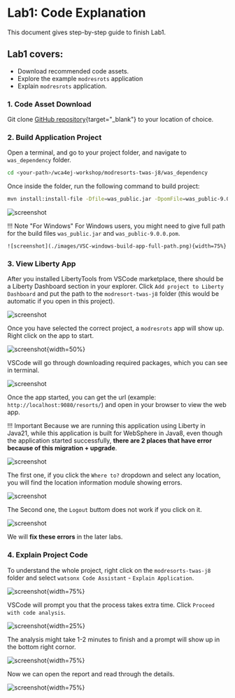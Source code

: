# Lab1: Code Explanation 

This document gives step-by-step guide to finish Lab1.

## Lab1 covers:

- Download recommended code assets.
- Explore the example `modresrots` application
- Explain `modresrots` application.


### 1. Code Asset Download

Git clone [GitHub repository](https://github.com/sidharthmittal25/wca4ej-workshop/tree/main){target="_blank"} to your location of choice.

### 2. Build Application Project

Open a terminal, and go to your project folder, and navigate to `was_dependency` folder.

```bash
cd <your-path>/wca4ej-workshop/modresorts-twas-j8/was_dependency
```

Once inside the folder, run the following command to build project:

```bash
mvn install:install-file -Dfile=was_public.jar -DpomFile=was_public-9.0.0.pom
```

![screenshot](./images/VSC_was_build.png)

!!! Note "For Windows"
    For Windows users, you might need to give full path for the build files `was_public.jar` and `was_public-9.0.0.pom`.
    
    ![screenshot](./images/VSC-windows-build-app-full-path.png){width=75%}


### 3. View Liberty App

After you installed LibertyTools from VSCode marketplace, there should be a Liberty Dashboard section in your explorer. Click `Add project to Liberty Dashboard` and put the path to the `modresort-twas-j8` folder (this would be automatic if you open in this project).

![screenshot](./images/VSC_LibertyTools_dashboard_1.png)

Once you have selected the correct project, a `modresrots` app will show up. Right click on the app to start.

![screenshot](./images/VSC_LibertyTools_dashboard_2.png){width=50%}

VSCode will go through downloading required packages, which you can see in terminal. 

![screenshot](./images/VSC_Liberty_App_start.png)

Once the app started, you can get the url (example: `http://localhost:9080/resorts/`) and open in your browser to view the web app.

!!! Important 
    Because we are running this application using Liberty in Java21, while this application is built for WebSphere in Java8, even though the application started successfully, **there are 2 places that have error because of this migration + upgrade**.

![screenshot](./images/VSC_modresorts_app.png)

The first one, if you click the `Where to?` dropdown and select any location, you will find the location information module showing errors.

![screenshot](./images/VSC_modresorts_app_location_error.png)

The Second one, the `Logout` buttom does not work if you click on it.

![screenshot](./images/VSC_modresorts_app_logout_error.png)

We will **fix these errors** in the later labs.


### 4. Explain Project Code

To understand the whole project, right click on the `modresorts-twas-j8` folder and select `watsonx Code Assistant` - `Explain Application`.

![screenshot](./images/VSC_explain_code.png){width=75%}

VSCode will prompt you that the process takes extra time. Click `Proceed with code analysis`.

![screenshot](./images/VSC_explain_code_proceed.png){width=25%}

The analysis might take 1-2 minutes to finish and a prompt will show up in the bottom right cornor.

![screenshot](./images/VSC_explain_code_finish.png){width=75%}

Now we can open the report and read through the details.

![screenshot](./images/VSC_explain_code_report.png){width=75%}